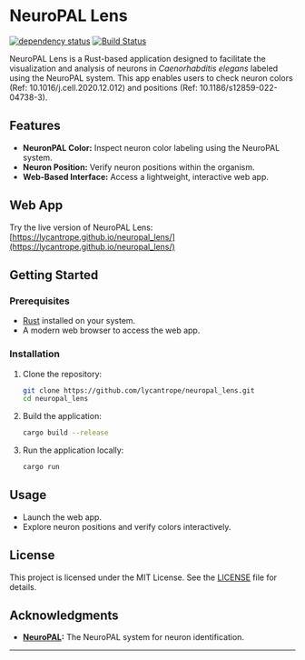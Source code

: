 # NeuroPAL Lens

[![dependency status](https://deps.rs/repo/github/lycantrope/neuropal_lens/status.svg)](https://deps.rs/repo/github/lycantrope/neuropal_lens)
[![Build Status](https://github.com/lycantrope/neuropal_lens/workflows/CI/badge.svg)](https://github.com/lycantrope/neuropal_lens/actions?workflow=CI)

NeuroPAL Lens is a Rust-based application designed to facilitate the visualization and analysis of neurons in *Caenorhabditis elegans* labeled using the NeuroPAL system. This app enables users to check neuron colors (Ref: 10.1016/j.cell.2020.12.012) and positions (Ref: 10.1186/s12859-022-04738-3).

## Features

- **NeuronPAL Color:** Inspect neuron color labeling using the NeuroPAL system.
- **Neuron Position:** Verify neuron positions within the organism.
- **Web-Based Interface:** Access a lightweight, interactive web app.

## Web App

Try the live version of NeuroPAL Lens: [https://lycantrope.github.io/neuropal_lens/](https://lycantrope.github.io/neuropal_lens/)

## Getting Started

### Prerequisites

- [Rust](https://www.rust-lang.org/) installed on your system.
- A modern web browser to access the web app.

### Installation

1. Clone the repository:
   ```bash
   git clone https://github.com/lycantrope/neuropal_lens.git
   cd neuropal_lens
   ```

2. Build the application:
   ```bash
   cargo build --release
   ```

3. Run the application locally:
   ```bash
   cargo run
   ```

## Usage

- Launch the web app.
- Explore neuron positions and verify colors interactively.

## License

This project is licensed under the MIT License. See the [LICENSE](LICENSE) file for details.

## Acknowledgments

- **[NeuroPAL](https://www.hobertlab.org/neuropal/):** The NeuroPAL system for neuron identification.

---


